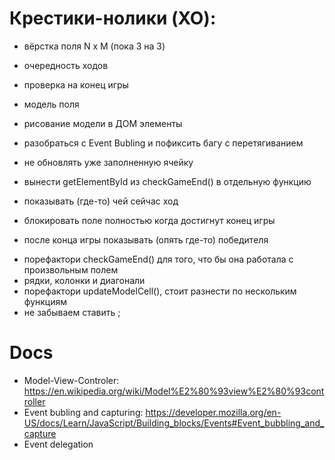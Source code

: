 # Крестики-нолики (XO):

+ вёрстка поля N x M (пока 3 на 3)
+ очередность ходов
+ проверка на конец игры
+ модель поля
+ рисование модели в ДОМ элементы

+ разобраться с Event Bubling и пофиксить багу с перетягиванием
+ не обновлять уже заполненную ячейку
+ вынести getElementById из checkGameEnd() в отдельную функцию
+ показывать (где-то) чей сейчас ход
+ блокировать поле полностью когда достигнут конец игры
+ после конца игры показывать (опять где-то) победителя

- порефактори checkGameEnd() для того, что бы она работала с произвольным полем
- рядки, колонки и диагонали
- порефактори updateModelCell(), стоит разнести по нескольким функциям
- не забываем ставить ;

# Docs

* Model-View-Controler: https://en.wikipedia.org/wiki/Model%E2%80%93view%E2%80%93controller
* Event bubling and capturing: https://developer.mozilla.org/en-US/docs/Learn/JavaScript/Building_blocks/Events#Event_bubbling_and_capture
* Event delegation